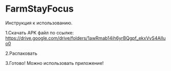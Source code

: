 # FarmStayFocus
Инструкция к использованию.

1.Скачать APK файл по ссылке: https://drive.google.com/drive/folders/1awRmab14ih6yrBQgpf_ekxVvS4AIIuo0

2.Распаковать

3.Готово! Можно использовать приложение!
